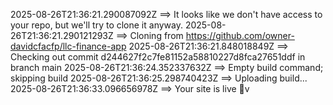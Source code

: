 2025-08-26T21:36:21.290087092Z ==> It looks like we don't have access to your repo, but we'll try to clone it anyway.
2025-08-26T21:36:21.290121293Z ==> Cloning from https://github.com/owner-davidcfacfp/llc-finance-app
2025-08-26T21:36:21.848018849Z ==> Checking out commit d244627f2c7fe81152a58810227d8fca27651ddf in branch main
2025-08-26T21:36:24.352337632Z ==> Empty build command; skipping build
2025-08-26T21:36:25.298740423Z ==> Uploading build...
2025-08-26T21:36:33.096656978Z ==> Your site is live 🎉v